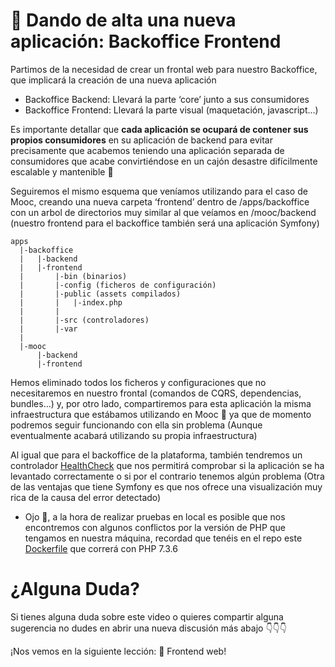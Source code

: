 🐣 Dando de alta una nueva aplicación: Backoffice Frontend
===========================================================

Partimos de la necesidad de crear un frontal web para nuestro Backoffice, que implicará la creación de una nueva aplicación

*   Backoffice Backend: Llevará la parte ‘core’ junto a sus consumidores
*   Backoffice Frontend: Llevará la parte visual (maquetación, javascript…)

Es importante detallar que **cada aplicación se ocupará de contener sus propios consumidores** en su aplicación de backend para evitar precisamente que acabemos teniendo una aplicación separada de consumidores que acabe convirtiéndose en un cajón desastre difícilmente escalable y mantenible 🤯

Seguiremos el mismo esquema que veníamos utilizando para el caso de Mooc, creando una nueva carpeta ‘frontend’ dentro de /apps/backoffice con un arbol de directorios muy similar al que veíamos en /mooc/backend (nuestro frontend para el backoffice también será una aplicación Symfony)

    apps
      |-backoffice
      |   |-backend
      |   |-frontend
      |       |-bin (binarios)
      |       |-config (ficheros de configuración)
      |       |-public (assets compilados)
      |       |   |-index.php
      |       |
      |       |-src (controladores)
      |       |-var
      |
      |-mooc
          |-backend
          |-frontend


Hemos eliminado todos los ficheros y configuraciones que no necesitaremos en nuestro frontal (comandos de CQRS, dependencias, bundles…) y, por otro lado, compartiremos para esta aplicación la misma infraestructura que estábamos utilizando en Mooc 🤝 ya que de momento podremos seguir funcionando con ella sin problema (Aunque eventualmente acabará utilizando su propia infraestructura)

Al igual que para el backoffice de la plataforma, también tendremos un controlador [HealthCheck](https://github.com/CodelyTV/php-ddd-skeleton/blob/master/apps/backoffice/frontend/src/Controller/HealthCheck/HealthCheckGetController.php) que nos permitirá comprobar si la aplicación se ha levantado correctamente o si por el contrario tenemos algún problema (Otra de las ventajas que tiene Symfony es que nos ofrece una visualización muy rica de la causa del error detectado)

*   Ojo 👀, a la hora de realizar pruebas en local es posible que nos encontremos con algunos conflictos por la versión de PHP que tengamos en nuestra máquina, recordad que tenéis en el repo este [Dockerfile](https://github.com/CodelyTV/php-ddd-skeleton/blob/master/Dockerfile) que correrá con PHP 7.3.6

¿Alguna Duda?
=============

Si tienes alguna duda sobre este video o quieres compartir alguna sugerencia no dudes en abrir una nueva discusión más abajo 👇👇👇

¡Nos vemos en la siguiente lección: 🎨 Frontend web!